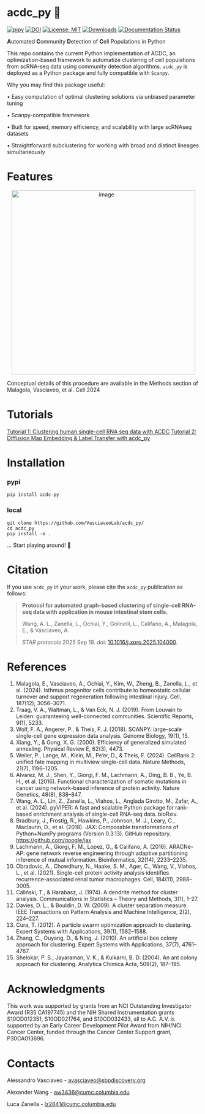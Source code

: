 # acdc_py 🤘
[![pipy](https://img.shields.io/pypi/v/acdc-py?color=informational)](https://pypi.org/project/acdc-py/1.1.3/)
[![DOI](https://zenodo.org/badge/DOI/10.5281/zenodo.15099170.svg)](https://doi.org/10.5281/zenodo.15099170)
[![License: MIT](https://img.shields.io/badge/License-MIT-yellow.svg)](https://opensource.org/licenses/MIT)
[![Downloads](https://static.pepy.tech/badge/acdc-py)](https://pepy.tech/project/acdc-py)
[![Documentation Status](https://readthedocs.org/projects/acdc/badge/?version=latest)](https://acdc.readthedocs.io/en/latest/?badge=latest)


**A**utomated **C**ommunity **D**etection of **C**ell Populations in Python  

This repo contains the current Python implementation of ACDC, an optimization-based framework to automatize clustering of cell populations from scRNA-seq data using community detection algorithms.
```acdc_py``` is deployed as a Python package and fully compatible with ```Scanpy```.

Why you may find this package useful:

• Easy computation of optimal clustering solutions via unbiased parameter tuning

• Scanpy-compatible framework

• Built for speed, memory efficiency, and scalability with large scRNAseq datasets

• Straightforward subclustering for working with broad and distinct lineages simultaneously 

# Features
<div align="center">
  <img width="480" alt="image" src="https://raw.githubusercontent.com/VasciaveoLab/acdc_py/main/assets/acdc_readme_features.jpg">
</div>

Conceptual details of this procedure are available in the Methods section of Malagola, Vasciaveo, et al. Cell 2024

# Tutorials
[Tutorial 1: Clustering human single-cell RNA seq data with ACDC](https://github.com/VasciaveoLab/acdc_py/blob/main/Tutorials/ACDC_ICS_Jupyter_Notebook_Tutorial.ipynb)
[Tutorial 2: Diffusion Map Embedding & Label Transfer with acdc_py](https://github.com/VasciaveoLab/acdc_py/blob/main/Tutorials/ACDC_Label_Transfer_Jupyter_Notebook_Tutorial.ipynb)

# Installation 
### pypi
```shell
pip install acdc-py
```
### local
```shell
git clone https://github.com/VasciaveoLab/acdc_py/
cd acdc_py
pip install -e .
```
... Start playing around! 🎸

# Citation
If you use ```acdc_py``` in your work, please cite the ```acdc_py``` publication as follows:

> **Protocol for automated graph-based clustering of single-cell RNA-seq data with application in mouse intestinal stem cells.**
>
> Wang, A. L., Zanella, L., Ochiai, Y., Golinelli, L., Califano, A., Malagola, E., & Vasciaveo, A.
>
> _STAR protocols_ 2025 Sep 19. doi: [10.1016/j.xpro.2025.104000](https://doi.org/10.1016/j.xpro.2025.104000).

# References
1. Malagola, E., Vasciaveo, A., Ochiai, Y., Kim, W., Zheng, B., Zanella, L., et al. (2024). Isthmus progenitor cells contribute to homeostatic cellular turnover and support regeneration following intestinal injury. Cell, 187(12), 3056–3071.
2. Traag, V. A., Waltman, L., & Van Eck, N. J. (2019). From Louvain to Leiden: guaranteeing well-connected communities. Scientific Reports, 9(1), 5233.
3. Wolf, F. A., Angerer, P., & Theis, F. J. (2018). SCANPY: large-scale single-cell gene expression data analysis. Genome Biology, 19(1), 15.
4. Xiang, Y., & Gong, X. G. (2000). Efficiency of generalized simulated annealing. Physical Review E, 62(3), 4473.
5. Weiler, P., Lange, M., Klein, M., Pe’er, D., & Theis, F. (2024). CellRank 2: unified fate mapping in multiview single-cell data. Nature Methods, 21(7), 1196–1205.
6. Alvarez, M. J., Shen, Y., Giorgi, F. M., Lachmann, A., Ding, B. B., Ye, B. H., et al. (2016). Functional characterization of somatic mutations in cancer using network-based inference of protein activity. Nature Genetics, 48(8), 838–847.
7. Wang, A. L., Lin, Z., Zanella, L., Vlahos, L., Anglada Girotto, M., Zafar, A., et al. (2024). pyVIPER: A fast and scalable Python package for rank-based enrichment analysis of single-cell RNA-seq data. bioRxiv.
8. Bradbury, J., Frostig, R., Hawkins, P., Johnson, M. J., Leary, C., Maclaurin, D., et al. (2018). JAX: Composable transformations of Python+NumPy programs (Version 0.3.13). GitHub repository. https://github.com/google/jax
9. Lachmann, A., Giorgi, F. M., Lopez, G., & Califano, A. (2016). ARACNe-AP: gene network reverse engineering through adaptive partitioning inference of mutual information. Bioinformatics, 32(14), 2233–2235.
10. Obradovic, A., Chowdhury, N., Haake, S. M., Ager, C., Wang, V., Vlahos, L., et al. (2021). Single-cell protein activity analysis identifies recurrence-associated renal tumor macrophages. Cell, 184(11), 2988–3005.
11. Caliński, T., & Harabasz, J. (1974). A dendrite method for cluster analysis. Communications in Statistics – Theory and Methods, 3(1), 1–27.
12. Davies, D. L., & Bouldin, D. W. (2009). A cluster separation measure. IEEE Transactions on Pattern Analysis and Machine Intelligence, 2(2), 224–227.
13. Cura, T. (2012). A particle swarm optimization approach to clustering. Expert Systems with Applications, 39(1), 1582–1588.
14. Zhang, C., Ouyang, D., & Ning, J. (2010). An artificial bee colony approach for clustering. Expert Systems with Applications, 37(7), 4761–4767.
15. Shelokar, P. S., Jayaraman, V. K., & Kulkarni, B. D. (2004). An ant colony approach for clustering. Analytica Chimica Acta, 509(2), 187–195.


# Acknowledgments
This work was supported by grants from an NCI Outstanding Investigator Award (R35 CA197745) and the NIH Shared Instrumentation grants S10OD012351, S10OD021764, and S10OD032433, all to A.C. A.V. is supported by an Early Career Development Pilot Award from NIH/NCI Cancer Center, funded through the Cancer Center Support grant, P30CA013696.

# Contacts

Alessandro Vasciaveo - avasciaveo@sbpdiscovery.org

Alexander Wang - aw3436@cumc.columbia.edu  

Luca Zanella - lz2841@cumc.columbia.edu  


